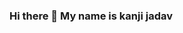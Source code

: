 ### Hi there 👋 My name is kanji jadav

<!--
**kanjijadav/kanjijadav** is a ✨ _special_ ✨ repository because its `README.md` (this file) appears on your GitHub profile.

Here are some ideas to get you started:

- 🔭 I’m currently working on My self who can build a great future in AWS CLOUD field
- 🤔 I’m looking for help with FINDING JOB
- 💬 Ask me about AWS CLOUD ARCHITECTURE AND PYTHON
- ⚡ Fun fact: AWS Cloud's data centers could fill 5,000 Olympic swimming pools.

Languages
Python	HTML JAVASCRIPT CSS
